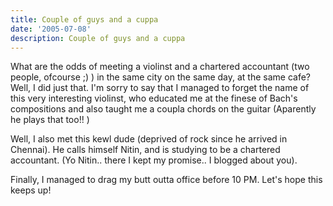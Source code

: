 ```yaml
---
title: Couple of guys and a cuppa
date: '2005-07-08'
description: Couple of guys and a cuppa
---
```


What are the odds of meeting a violinst and a chartered accountant (two people, ofcourse ;) ) in the same city on the same day, at the same cafe? Well, I did just that. I'm sorry to say that I managed to forget the name of this very interesting violinst, who educated me at the finese of Bach's compositions and also taught me a coupla chords on the guitar (Aparently he plays that too!! )

Well, I also met this kewl dude (deprived of rock since he arrived in Chennai). He calls himself Nitin, and is studying to be a chartered accountant. (Yo Nitin.. there I kept my promise.. I blogged about you).

Finally, I managed to drag my butt outta office before 10 PM. Let's hope this keeps up!